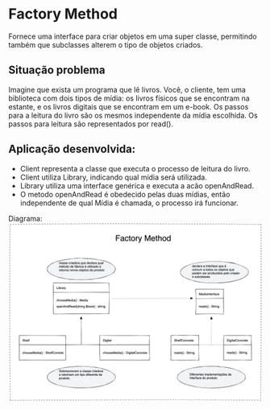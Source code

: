 # Factory Method

Fornece uma interface para criar objetos em uma super classe, permitindo também que subclasses alterem o tipo de objetos criados.

## Situação problema
Imagine que exista um programa que lê livros. Você, o cliente, tem uma biblioteca com dois tipos de mídia: os livros físicos que se encontram na estante, e os livros digitais que se encontram em um e-book. Os passos para a leitura do livro são os mesmos independente da mídia escolhida. Os passos para leitura são representados por read().

## Aplicação desenvolvida:
- Client representa a classe que executa o processo de leitura do livro.
- Client utiliza Library, indicando qual mídia será utilizada.
- Library utiliza uma interface genérica e executa a acão openAndRead.
- O metodo openAndRead é obedecido pelas duas mídias, então independente de qual Mídia é chamada, o processo irá funcionar.

Diagrama:
![diagrama do factory method](/Fixtures/img/factory.png "Diagrama do Factory Method")